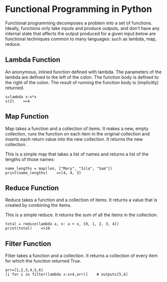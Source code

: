 # Functional Programming in Python


Functional programming decomposes a problem into a set of functions. Ideally, functions only take inputs and produce outputs, and don’t have any internal state that affects the output produced for a given input.below are functional techniques common to many languages: such as lambda, map, reduce.



## Lambda Function


An anonymous, inlined function defined with lambda. The parameters of the lambda are defined to the left of the colon. The function body is defined to the right of the colon. The result of running the function body is (implicitly) returned.

```
s=lambda x:x*x
s(2)    =>4

```



## Map Function


Map takes a function and a collection of items. It makes a new, empty collection, runs the function on each item in the original collection and inserts each return value into the new collection. It returns the new collection.

This is a simple map that takes a list of names and returns a list of the lengths of those names:

```
name_lengths = map(len, ["Mary", "Isla", "Sam"])
print(name_lengths)    =>[4, 4, 3]

```



## Reduce Function


Reduce takes a function and a collection of items. It returns a value that is created by combining the items.

This is a simple reduce. It returns the sum of all the items in the collection.

```
total = reduce(lambda a, x: a + x, [0, 1, 2, 3, 4])
print(total)    =>10

```



## Filter Function


Filter takes a function and a collection. It returns a collection of every item for which the function returned True.

```
arr=[1,2,3,4,5,6]
[i for i in filter(lambda x:x>4,arr)]    # outputs[5,6]

```

